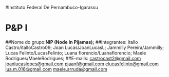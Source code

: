#Instituto Federal De Pernambuco-Igarassu
# P&P I

 ##Nome do grupo:**NIP (Node In Pijamas);**
 ##Integrantes: 
 Itallo Castro/italloCastro09;
 Joan Lucas/JoanLucasL;
 Jammilly Pereira/Jammilly;
 Lucas Felinto/LucasFelinto;
 Luana florencio/Luanaflorencio;
 Maele Rodrigues/MaeleRodrigues;
 ##E-mails:
 castrocast2@gmail.com
 joanlucaslopes@gmail.com
 pjaanf@gmail.com
 elucasfelinto@gmail.com
 lua.m.016@gmail.com
 maele.arruda@gmail.com

